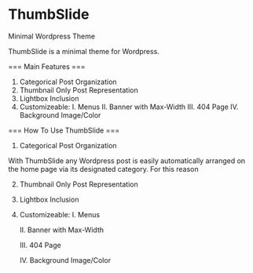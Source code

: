 ThumbSlide
==========

Minimal Wordpress Theme

ThumbSlide is a minimal theme for Wordpress.

=== Main Features ===
1) Categorical Post Organization
2) Thumbnail Only Post Representation
3) Lightbox Inclusion
4) Customizeable:
    I. Menus
    II. Banner with Max-Width
    III. 404 Page
    IV. Background Image/Color


=== How To Use ThumbSlide ===

1) Categorical Post Organization

With ThumbSlide any Wordpress post is easily automatically arranged on the home page via its designated category. For this reason 

2) Thumbnail Only Post Representation

3) Lightbox Inclusion

4) Customizeable:
    I. Menus
  
    II. Banner with Max-Width
  
    III. 404 Page
  
    IV. Background Image/Color